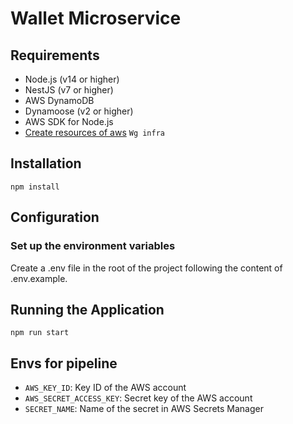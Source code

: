 # Wallet Microservice

## Requirements

- Node.js (v14 or higher)
- NestJS (v7 or higher)
- AWS DynamoDB
- Dynamoose (v2 or higher)
- AWS SDK for Node.js
- [Create resources of aws](https://github.com/ErgonStreamGH/wg-infra) `Wg infra`

## Installation

    npm install

## Configuration

### Set up the environment variables

Create a .env file in the root of the project following the content of .env.example.


## Running the Application

    npm run start

## Envs for pipeline

- `AWS_KEY_ID`: Key ID of the AWS account
- `AWS_SECRET_ACCESS_KEY`: Secret key of the AWS account
- `SECRET_NAME`: Name of the secret in AWS Secrets Manager
